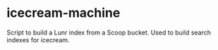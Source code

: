 # icecream-machine
Script to build a Lunr index from a Scoop bucket. Used to build search indexes for icecream.

